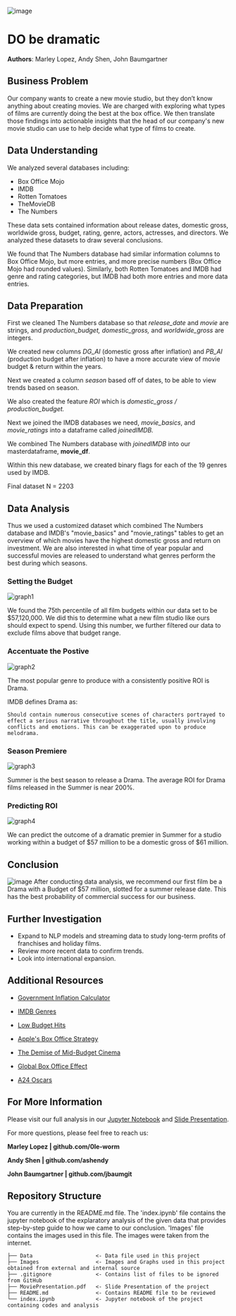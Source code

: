 ![image](./Images/HollywoodSign.png)

# DO be dramatic

**Authors**: Marley Lopez, Andy Shen, John Baumgartner


## Business Problem

Our company wants to create a new movie studio, but they don’t know anything about creating movies. We are charged with exploring what types of films are currently doing the best at the box office. We then translate those findings into actionable insights that the head of our company's new movie studio can use to help decide what type of films to create.

## Data Understanding

We analyzed several databases including:
- Box Office Mojo
- IMDB
- Rotten Tomatoes
- TheMovieDB
- The Numbers

These data sets contained information about release dates, domestic gross, worldwide gross, budget, rating, genre, actors, actresses, and directors. We analyzed these datasets to draw several conclusions. 

We found that The Numbers database had similar information columns to Box Office Mojo, but more entries, and more precise numbers (Box Office Mojo had rounded values). Similarly, both Rotten Tomatoes and IMDB had genre and rating categories, but IMDB had both more entries and more data entries.

## Data Preparation
First we cleaned The Numbers database so that *release_date* and *movie* are strings, and *production_budget, domestic_gross,* and  *worldwide_gross* are integers.

We created new columns *DG_AI* (domestic gross after inflation) and *PB_AI* (production budget after inflation) to have a more accurate view of movie budget & return within the years.

Next we created a column *season* based off of dates, to be able to view trends based on season.

We also created the feature *ROI* which is *domestic_gross / production_budget.*

Next we joined the IMDB databases we need, *movie_basics*, and *movie_ratings* into a dataframe called *joinedIMDB.*

We combined The Numbers database with *joinedIMDB* into our masterdataframe, **movie_df**.

Within this new database, we created binary flags for each of the 19 genres used by IMDB.

Final dataset N = 2203


## Data Analysis

Thus we used a customized dataset which combined The Numbers database and IMDB's "movie_basics" and "movie_ratings" tables to get an overview of which movies have the highest domestic gross and return on investment. We are also interested in what time of year popular and successful movies are released to understand what genres perform the best during which seasons.

### Setting the Budget 
![graph1](./Images/WhiskerBudget.png)

We found the 75th percentile of all film budgets within our data set to be $57,120,000. We did this to determine what a new film studio like ours should expect to spend. Using this number, we further filtered our data to exclude films above that budget range. 

### Accentuate the Postive
![graph2](./Images/PosROIbyGenre.png)

The most popular genre to produce with a consistently positive ROI is Drama. 

IMDB defines Drama as: 

    Should contain numerous consecutive scenes of characters portrayed to effect a serious narrative throughout the title, usually involving conflicts and emotions. This can be exaggerated upon to produce melodrama.

### Season Premiere
![graph3](./Images/Season.png)

Summer is the best season to release a Drama. The average ROI for Drama films released in the Summer is near 200%.


### Predicting ROI
![graph4](./Images/LinearRegBudget.png)

We can predict the outcome of a dramatic premier in Summer for a studio working within a budget of $57 million to be a domestic gross of $61 million. 

## Conclusion
![image](./Images/Theater.png)
After conducting data analysis, we recommend our first film be a Drama with a Budget of $57 million, slotted for a summer release date. This has the best probability of commercial success for our business. 


## Further Investigation

- Expand to NLP models and streaming data to study long-term profits of franchises and holiday films.
- Review more recent data to confirm trends.
- Look into international expansion.



## Additional Resources

- <p><a href="https://data.bls.gov/cgi-bin/cpicalc.pl">Government Inflation Calculator</a></p>
- <p><a href="https://help.imdb.com/article/contribution/titles/genres/GZDRMS6R742JRGAG">IMDB Genres</a></p>
- <p><a href="https://americanfilmmarket.com/types-3m-10m-films-break/">Low Budget Hits</a></p>
- <p><a href="https://www.nytimes.com/2023/10/20/business/media/apple-killers-of-the-flower-moon-theaters.html?searchResultPosition=22">Apple's Box Office Strategy</a></p>
- <p><a href="https://independent-magazine.org/2022/10/22/the-demise-of-mid-budget-cinema/">The Demise of Mid-Budget Cinema</a></p>
- <p><a href="https://www.bbc.com/culture/article/20130620-is-china-hollywoods-future">Global Box Office Effect</a></p>
- <p><a href="https://www.nytimes.com/2023/03/13/business/media/a24-oscars-everything-everywhere-the-whale.html">A24 Oscars</a></p>

## For More Information

Please visit our full analysis in our [Jupyter Notebook](./index.ipynb) and  [Slide Presentation](./MoviePresentation.pdf).

For more questions, please feel free to reach us: 

**Marley Lopez | github.com/0le-worm**

**Andy Shen | github.com/ashendy**

**John Baumgartner | github.com/jbaumgit**


## Repository Structure

You are currently in the README.md file. The 'index.ipynb' file contains the jupyter notebook of the explaratory analysis of the given data that provides step-by-step guide to how we came to our conclusion. 'Images' file contains the images used in this file. The images were taken from the internet.

```
├── Data                    <- Data file used in this project
├── Images                  <- Images and Graphs used in this project obtained from external and internal source
├── .gitignore              <- Contains list of files to be ignored from GitHub
├── MoviePresentation.pdf   <- Slide Presentation of the project
├── README.md               <- Contains README file to be reviewed    
└── index.ipynb             <- Jupyter notebook of the project containing codes and analysis
```
